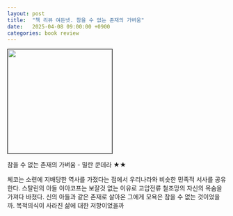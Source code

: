 ```yaml
---
layout: post
title:  "책 리뷰 여든넷. 참을 수 없는 존재의 가벼움"
date:   2025-04-08 09:00:00 +0900
categories: book review
---
```

<img width=240px style="border:1px solid black;" src="https://shopping-phinf.pstatic.net/main_3243830/32438305143.20230718122035.jpg?type=w300">  
  
참을 수 없는 존재의 가벼움 - 밀란 쿤데라 ★★  
  
체코는 소련에 지배당한 역사를 가졌다는 점에서 우리나라와 비슷한 민족적 서사를 공유한다. 스탈린의 아들 이아코프는 보잘것 없는 이유로 고압전류 철조망의 자신의 목숨을 가져다 바쳤다. 신의 아들과 같은 존재로 살아온 그에게 모욕은 참을 수 없는 것이었을까. 목적의식이 사라진 삶에 대한 저항이었을까  
